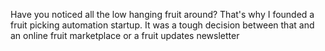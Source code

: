 Have you noticed all the low hanging fruit around? That's why I founded a fruit picking automation startup. It was a tough decision between that and an online fruit marketplace or a fruit updates newsletter

